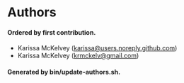 # Authors

#### Ordered by first contribution.

- Karissa McKelvey (karissa@users.noreply.github.com)
- Karissa McKelvey (krmckelv@gmail.com)

#### Generated by bin/update-authors.sh.
